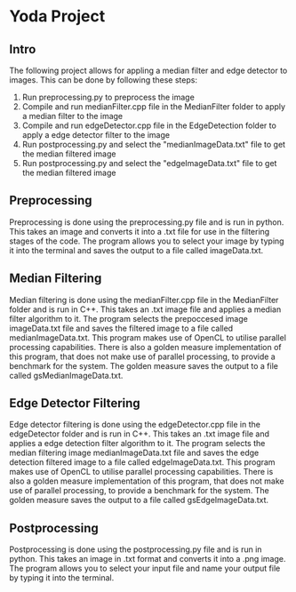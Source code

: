 # Yoda Project
## Intro 
The following project allows for appling a median filter and edge detector to images.
This can be done by following these steps:
1) Run preprocessing.py to preprocess the image 
2) Compile and run medianFilter.cpp file in the MedianFilter folder to apply a median filter to the image
3) Compile and run edgeDetector.cpp file in the EdgeDetection folder to apply a edge detector filter to the image
4) Run postprocessing.py and select the "medianImageData.txt" file to get the median filtered image
5) Run postprocessing.py and select the "edgeImageData.txt" file to get the median filtered image

## Preprocessing 
Preprocessing is done using the preprocessing.py file and is run in python. This takes an image and converts it into a .txt file for use in the filtering stages of the code. The program allows you to select your image by typing it into the terminal and saves the output to a file called imageData.txt.

## Median Filtering
Median filtering is done using the medianFilter.cpp file in the MedianFilter folder and is run in C++. This takes an .txt image file and applies a median filter algorithm to it. The program selects the prepoccesed image imageData.txt file and saves the filtered image to a file called medianImageData.txt. This program makes use of OpenCL to utilise parallel processing capabilities. There is also a golden measure implementation of this program, that does not make use of parallel processing, to provide a benchmark for the system. The golden measure saves the output to a file called gsMedianImageData.txt.

## Edge Detector Filtering
Edge detector filtering is done using the edgeDetector.cpp file in the edgeDetector folder and is run in C++. This takes an .txt image file and applies a edge detection filter algorithm to it. The program selects the median filtering image medianImageData.txt file and saves the edge detection filtered image to a file called edgeImageData.txt. This program makes use of OpenCL to utilise parallel processing capabilities. There is also a golden measure implementation of this program, that does not make use of parallel processing, to provide a benchmark for the system. The golden measure saves the output to a file called gsEdgeImageData.txt.

## Postprocessing 
Postprocessing is done using the postprocessing.py file and is run in python. This takes an image in .txt format and converts it into a .png image. The program allows you to select your input file and name your output file by typing it into the terminal.
